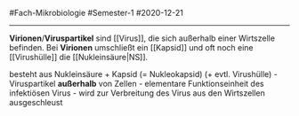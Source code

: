 #Fach-Mikrobiologie  #Semester-1 #2020-12-21

---

**Virionen**/**Viruspartikel** sind [[Virus]], die sich außerhalb einer Wirtszelle befinden. Bei **Virionen** umschließt ein [[Kapsid]] und oft noch eine [[Virushülle]] die [[Nukleinsäure|NS]].

besteht aus Nukleinsäure + Kapsid (= Nukleokapsid) (+ evtl. Virushülle)
	- Viruspartikel **außerhalb** von Zellen
	- elementare Funktionseinheit des infektiösen Virus
	- wird zur Verbreitung des Virus aus den Wirtszellen ausgeschleust